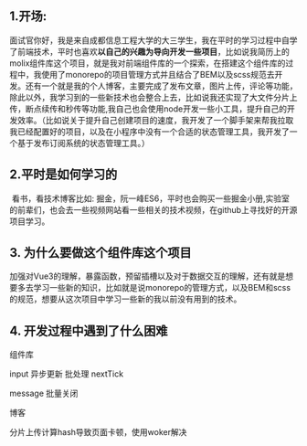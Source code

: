 ## 1.开场: 

​	面试官你好，我是来自成都信息工程大学的大三学生，我在平时的学习过程中自学了前端技术，平时也喜欢**以自己的兴趣为导向开发一些项目**，比如说我简历上的molix组件库这个项目，就是我对前端组件库的一个探索，在搭建这个组件库的过程中，我使用了monorepo的项目管理方式并且结合了BEM以及scss规范去开发。还有一个就是我的个人博客，主要完成了发布文章，图片上传，评论等功能，除此以外，我学习到的一些新技术也会整合上去，比如说我还实现了大文件分片上传，断点续传和秒传等功能,我自己也会使用node开发一些小工具，提升自己的开发效率。（比如说关于提升自己创建项目的速度，我开发了一个脚手架来帮我拉取我已经配置好的项目，以及在小程序中没有一个合适的状态管理工具，我开发了一个基于发布订阅系统的状态管理工具。）

## 2.平时是如何学习的

​	看书，看技术博客比如: 掘金，阮一峰ES6，平时也会购买一些掘金小册,实验室的前辈们，也会去一些视频网站看一些相关的技术视频，在github上寻找好的开源项目学习。

## 3. 为什么要做这个组件库这个项目

​	加强对Vue3的理解，暴露函数，预留插槽以及对于数据交互的理解，还有就是想要多去学习一些新的知识，比如就是说monorepo的管理方式，以及BEM和scss的规范，想要从这次项目中学习一些新的我以前没有用到的技术。



## 4. 开发过程中遇到了什么困难

组件库

input 异步更新 批处理 nextTick

message 批量关闭

博客

分片上传计算hash导致页面卡顿，使用woker解决




